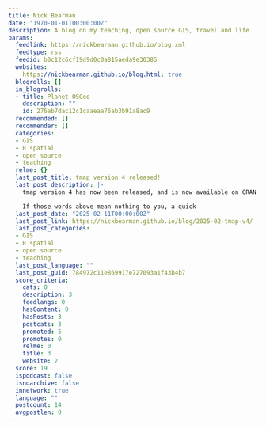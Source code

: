 ```yaml
---
title: Nick Bearman
date: "1970-01-01T00:00:00Z"
description: A blog on my teaching, open source GIS, travel and life
params:
  feedlink: https://nickbearman.github.io/blog.xml
  feedtype: rss
  feedid: b0c12c6cf19d9d0c0a815aeda9e30385
  websites:
    https://nickbearman.github.io/blog.html: true
  blogrolls: []
  in_blogrolls:
  - title: Planet OSGeo
    description: ""
    id: 276ab7dac12c1caaeaa76ab3b91a8ac9
  recommended: []
  recommender: []
  categories:
  - GIS
  - R spatial
  - open source
  - teaching
  relme: {}
  last_post_title: tmap version 4 released!
  last_post_description: |-
    tmap version 4 has now been released, and is now available on CRAN. It has a whole range of new features, which we will explore in this blog post.

    If those words above mean nothing to you, a quick
  last_post_date: "2025-02-11T00:00:00Z"
  last_post_link: https://nickbearman.github.io/blog/2025-02-tmap-v4/
  last_post_categories:
  - GIS
  - R spatial
  - open source
  - teaching
  last_post_language: ""
  last_post_guid: 784972c11e869917e727093a1f43b4b7
  score_criteria:
    cats: 0
    description: 3
    feedlangs: 0
    hasContent: 0
    hasPosts: 3
    postcats: 3
    promoted: 5
    promotes: 0
    relme: 0
    title: 3
    website: 2
  score: 19
  ispodcast: false
  isnoarchive: false
  innetwork: true
  language: ""
  postcount: 14
  avgpostlen: 0
---
```

